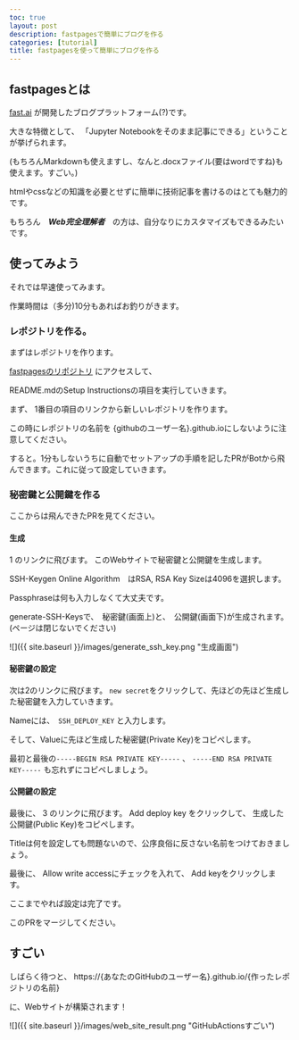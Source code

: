 ```yaml
---
toc: true
layout: post
description: fastpagesで簡単にブログを作る
categories: [tutorial]
title: fastpagesを使って簡単にブログを作る
---
```







## fastpagesとは

[fast.ai](fast.ai) が開発したブログプラットフォーム(?)です。

大きな特徴として、 「Jupyter Notebookをそのまま記事にできる」ということが挙げられます。

(もちろんMarkdownも使えますし、なんと.docxファイル(要はwordですね)も使えます。すごい。)

htmlやcssなどの知識を必要とせずに簡単に技術記事を書けるのはとても魅力的です。

もちろん　**_Web完全理解者_**　の方は、自分なりにカスタマイズもできるみたいです。

## 使ってみよう

それでは早速使ってみます。

作業時間は（多分)10分もあればお釣りがきます。
### レポジトリを作る。

まずはレポジトリを作ります。


[fastpagesのリポジトリ](https://github.com/fastai/fastpages) にアクセスして、

README.mdのSetup Instructionsの項目を実行していきます。

まず、 1番目の項目のリンクから新しいレポジトリを作ります。

この時にレポジトリの名前を {githubのユーザー名}.github.ioにしないように注意してください。


すると。1分もしないうちに自動でセットアップの手順を記したPRがBotから飛んできます。これに従って設定していきます。


### 秘密鍵と公開鍵を作る

ここからは飛んできたPRを見てください。


#### 生成
 1 のリンクに飛びます。
    このWebサイトで秘密鍵と公開鍵を生成します。

SSH-Keygen Online Algorithm　はRSA, RSA Key Sizeは4096を選択します。

Passphraseは何も入力しなくて大丈夫です。

generate-SSH-Keysで、　秘密鍵(画面上)と、　公開鍵(画面下)が生成されます。
(ページは閉じないでください)

![]({{ site.baseurl }}/images/generate_ssh_key.png "生成画面")


#### 秘密鍵の設定

次は2のリンクに飛びます。
```new secret```をクリックして、先ほどの先ほど生成した秘密鍵を入力していきます。


Nameには、　```SSH_DEPLOY_KEY``` と入力します。

そして、Valueに先ほど生成した秘密鍵(Private Key)をコピペします。

最初と最後の```-----BEGIN RSA PRIVATE KEY-----```
、
```-----END RSA PRIVATE KEY-----``` も忘れずにコピペしましょう。


#### 公開鍵の設定

最後に、 3 のリンクに飛びます。
Add deploy key をクリックして、 生成した公開鍵(Public Key)をコピペします。

Titleは何を設定しても問題ないので、公序良俗に反さない名前をつけておきましょう。

最後に、 Allow write accessにチェックを入れて、 Add keyをクリックします。


ここまでやれば設定は完了です。

このPRをマージしてください。


## すごい


しばらく待つと、
https://{あなたのGitHubのユーザー名}.github.io/{作ったレポジトリの名前}

に、Webサイトが構築されます！



![]({{ site.baseurl }}/images/web_site_result.png "GitHubActionsすごい")









